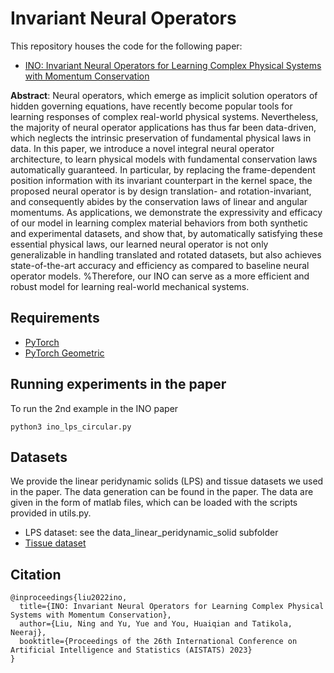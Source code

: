 # Invariant Neural Operators
This repository houses the code for the following paper:
- [INO: Invariant Neural Operators for Learning Complex Physical Systems with Momentum Conservation](https://arxiv.org/abs/2212.14365)

**Abstract**: Neural operators, which emerge as implicit solution operators of hidden governing equations, have recently become popular tools for learning responses of complex real-world physical systems. Nevertheless, the majority of neural operator applications has thus far been data-driven, which neglects the intrinsic preservation of fundamental physical laws in data. In this paper, we introduce a novel integral neural operator architecture, to learn physical models with fundamental conservation laws automatically guaranteed. In particular, by replacing the frame-dependent position information with its invariant counterpart in the kernel space, the proposed neural operator is by design translation- and rotation-invariant, and consequently abides by the conservation laws of linear and angular momentums. As applications, we demonstrate the expressivity and efficacy of our model in learning complex material behaviors from both synthetic and experimental datasets, and show that, by automatically satisfying these essential physical laws, our learned neural operator is not only generalizable in handling translated and rotated datasets, but also achieves state-of-the-art accuracy and efficiency as compared to baseline neural operator models. %Therefore, our INO can serve as a more efficient and robust model for learning real-world mechanical systems.

## Requirements
- [PyTorch](https://pytorch.org/)
- [PyTorch Geometric](https://pytorch-geometric.readthedocs.io/)


## Running experiments in the paper
To run the 2nd example in the INO paper
```
python3 ino_lps_circular.py
```

## Datasets
We provide the linear peridynamic solids (LPS) and tissue datasets we used in the paper. The data generation can be found in the paper.
The data are given in the form of matlab files, which can be loaded with the scripts provided in utils.py. 

- LPS dataset: see the data_linear_peridynamic_solid subfolder
- [Tissue dataset](https://drive.google.com/drive/folders/1BQjPEDYRJv5VjZ_bTyK9OScPKVkcdt3y)

## Citation

```
@inproceedings{liu2022ino,
  title={INO: Invariant Neural Operators for Learning Complex Physical Systems with Momentum Conservation},
  author={Liu, Ning and Yu, Yue and You, Huaiqian and Tatikola, Neeraj},
  booktitle={Proceedings of the 26th International Conference on Artificial Intelligence and Statistics (AISTATS) 2023}
}
```
